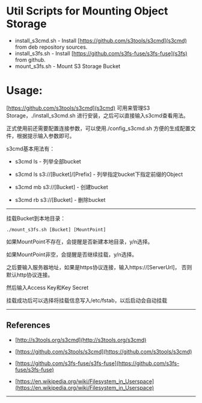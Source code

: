 Util Scripts for Mounting Object Storage
===================

* install_s3cmd.sh 		-	Install [https://github.com/s3tools/s3cmd](s3cmd) from deb repository sources.
* install_s3fs.sh 		- 	Install [https://github.com/s3fs-fuse/s3fs-fuse](s3fs) from github.
* mount_s3fs.sh 		-	Mount S3 Storage Bucket


# Usage:


[https://github.com/s3tools/s3cmd](s3cmd) 可用来管理S3 Storage，./install_s3cmd.sh 进行安装，之后可以直接输入s3cmd查看用法。

正式使用前还需要配置连接参数，可以使用./config_s3cmd.sh 方便的生成配置文件，根据提示输入参数即可。

s3cmd基本用法有：
	
*	s3cmd ls 						-	列举全部bucket

*	s3cmd ls s3://[Bucket]/[Prefix]	-	列举指定bucket下指定前缀的Object

*	s3cmd mb s3://[Bucket]			-	创建bucket

*	s3cmd rb s3://[Bucket]			-	删除bucket


--------------------------------------------------------------------------------------------------------------

挂载Bucket到本地目录：

	./mount_s3fs.sh [Bucket] [MountPoint]	

如果MountPoint不存在，会提醒是否新建本地目录，y/n选择。

如果MountPoint非空，会提醒是否继续挂载，y/n选择。

之后要输入服务器地址，如果是https协议连接，输入https://[ServerUrl]，
否则默认http协议连接。

然后输入Access Key和Key Secret

挂载成功后可以选择将挂载信息写入/etc/fstab，以后启动会自动挂载

--------------------------------------------------------------------------------------------------------------


## References

* [http://s3tools.org/s3cmd](http://s3tools.org/s3cmd)

* [https://github.com/s3tools/s3cmd](https://github.com/s3tools/s3cmd)

* [https://github.com/s3fs-fuse/s3fs-fuse](https://github.com/s3fs-fuse/s3fs-fuse)

* [https://en.wikipedia.org/wiki/Filesystem_in_Userspace](https://en.wikipedia.org/wiki/Filesystem_in_Userspace)


--------------------------------------------------------------------------------------------------------------------------------------